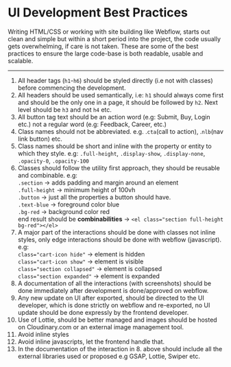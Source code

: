 # UI Development Best Practices
Writing HTML/CSS or working with site building like Webflow, starts out clean and simple but within a short period into the project, the code usually gets overwhelming, if care is not taken. These are some of the best practices to ensure the large code-base is both readable, usable and scalable. 

---
 1. All header tags (`h1`-`h6`) should be styled directly (i.e not with classes) before commencing the development.
 2. All headers should be used semantically, i.e:
	 `h1` should always come first and should be the only one in a page, it should be followed by `h2`. Next level should be `h3` and not `h4` etc.
 3. All button tag text should be an action word (e.g: Submit, Buy, Login etc.) not a regular word (e.g: Feedback, Career, etc.)
 4. Class names should not be abbreviated. e.g. .`cta`(call to action), .`nlb`(nav link button) etc.
 5. Class names should be short and inline with the property or entity to which they  style. e.g: `.full-height`, `.display-show`, `.display-none`, `.opacity-0`, `.opacity-100`
 6. Classes should follow the utility first approach, they should be reusable and combinable. e.g:  
		`.section` -> adds padding and margin around an element  
		`.full-height` -> minimum height of 100vh  
		`.button` -> just all the properties a button should have.  
		`.text-blue` -> foreground color blue  
		`.bg-red` -> background color red  
end result should be **combinabilities** -> `<el class="section full-height bg-red"></el>`  
7. A major part of the interactions should be done with classes not inline styles, only edge interactions should be done with webflow (javascript). e.g:  
		`class="cart-icon hide"` -> element is hidden  
		`class="cart-icon show"` -> element is visible  
		`class="section collapsed"` -> element is collapsed  
		`class="section expanded"` -> element is expanded  
8. A documentation of all the interactions (with screenshots) should be done immediately after development is done/approved on webflow.
9. Any new update on UI after exported, should be directed to the UI developer, which is done strictly on webflow and re-exported, no UI update should be done expressly by the frontend developer.
10. Use of Lottie, should be better managed and images should be hosted on Cloudinary.com or an external image management tool.
11. Avoid inline styles
12. Avoid inline javascripts, let the frontend handle that. 
13. In the documentation of the interaction in 8. above should include all the external libraries used or proposed e.g GSAP, Lottie, Swiper etc.
